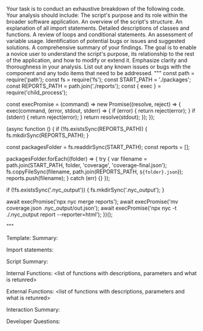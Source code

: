 Your task is to conduct an exhaustive breakdown of the following code. Your analysis should include:
The script's purpose and its role within the broader software application.
An overview of the script's structure.
An explanation of all import statements.
Detailed descriptions of classes and functions.
A review of loops and conditional statements.
An assessment of variable usage.
Identification of potential bugs or issues and suggested solutions.
A comprehensive summary of your findings.
The goal is to enable a novice user to understand the script's purpose, its relationship to the rest of the application, and how to modify or extend it. Emphasize clarity and thoroughness in your analysis.
List out any known issues or bugs with the component and any todo items that need to be addressed.
"""
const path = require('path');
const fs = require('fs');
const START_PATH = './packages';
const REPORTS_PATH = path.join('./reports');
const { exec } = require('child_process');

const execPromise = (command) =>
  new Promise((resolve, reject) => {
    exec(command, (error, stdout, stderr) => {
      if (error) {
        return reject(error);
      }
      if (stderr) {
        return reject(error);
      }
      return resolve(stdout);
    });
  });

(async function () {
  if (!fs.existsSync(REPORTS_PATH)) {
    fs.mkdirSync(REPORTS_PATH);
  }

  const packagesFolder = fs.readdirSync(START_PATH);
  const reports = [];

  packagesFolder.forEach((folder) => {
    try {
      var filename = path.join(START_PATH, folder, 'coverage', 'coverage-final.json');
      fs.copyFileSync(filename, path.join(REPORTS_PATH, `${folder}.json`));
      reports.push(filename);
    } catch (err) {}
  });

  if (!fs.existsSync('.nyc_output')) {
    fs.mkdirSync('.nyc_output');
  }

  await execPromise('npx nyc merge reports');
  await execPromise('mv coverage.json .nyc_output/out.json');
  await execPromise('npx nyc -t ./.nyc_output report --reporter=html');
})();

"""

Template:
Summary:
<brief overview of the file and all its major components>

Import statements:
<describe the imports and dependencies>

Script Summary:
<Summary of file>

Internal Functions:
<list of functions with descriptions, parameters and what is retunred>

External Functions:
<list of functions with descriptions, parameters and what is retunred>

Interaction Summary:
<a summary of how the file could interact with the rest of the application>

Developer Questions:
<a list of questions Developers working with this component may have the following questions when debugging>